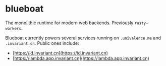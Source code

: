 # blueboat

The monolithic runtime for modern web backends. Previously `rusty-workers`.

Blueboat currently powers several services running on `.univalence.me` and `.invariant.cn`. Public ones include:

- [https://id.invariant.cn](https://id.invariant.cn)
- [https://lambda.app.invariant.cn](https://lambda.app.invariant.cn)
